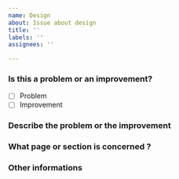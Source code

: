 ```yaml
---
name: Design
about: Issue about design
title: ''
labels: ''
assignees: ''

---
```


### Is this a problem or an improvement?
- [ ] Problem
- [ ] Improvement

### Describe the problem or the improvement

### What page or section is concerned ?

### Other informations
